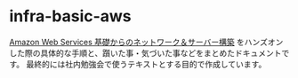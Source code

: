 # infra-basic-aws

[Amazon Web Services 基礎からのネットワーク＆サーバー構築](http://www.amazon.co.jp/Amazon-Web-Services-%E5%9F%BA%E7%A4%8E%E3%81%8B%E3%82%89%E3%81%AE%E3%83%8D%E3%83%83%E3%83%88%E3%83%AF%E3%83%BC%E3%82%AF-%E3%82%B5%E3%83%BC%E3%83%90%E3%83%BC%E6%A7%8B%E7%AF%89/dp/4822262960)
 をハンズオンした際の具体的な手順と、躓いた事・気づいた事などをまとめたドキュメントです。
 最終的には社内勉強会で使うテキストとする目的で作成しています。
